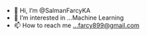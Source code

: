 - 👋 Hi, I’m @SalmanFarcyKA
- 👀 I’m interested in ...Machine Learning 
- 📫 How to reach me ...farcy899@gmail.com

